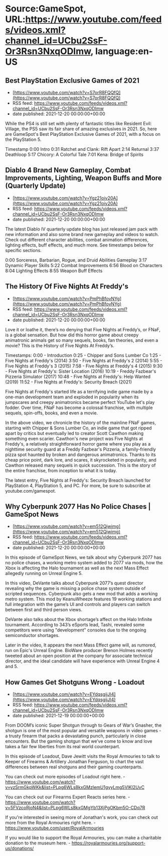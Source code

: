 # Source:GameSpot, URL:https://www.youtube.com/feeds/videos.xml?channel_id=UCbu2SsF-Or3Rsn3NxqODImw, language:en-US

## Best PlayStation Exclusive Games of 2021
 - [https://www.youtube.com/watch?v=S7orR8FQQfQ](https://www.youtube.com/watch?v=S7orR8FQQfQ)
 - RSS feed: https://www.youtube.com/feeds/videos.xml?channel_id=UCbu2SsF-Or3Rsn3NxqODImw
 - date published: 2021-12-20 00:00:00+00:00

While the PS4 is still set with plenty of fantastic titles like Resident Evil: Village, the PS5 saw its fair share of amazing exclusives in 2021. So, here are GameSpot's Best PlayStation Exclusive Games of 2021, with a focus on the PlayStation 5.

Timestamp
0:00 Intro
0:31 Ratchet and Clank: Rift Apart
2:14 Returnal
3:37 Deathloop
5:17 Chicory: A Colorful Tale
7:01 Kena: Bridge of Spirits

## Diablo 4 Brand New Gameplay, Combat Improvements, Lighting, Weapon Buffs and More (Quarterly Update)
 - [https://www.youtube.com/watch?v=Ygz21oiv20A](https://www.youtube.com/watch?v=Ygz21oiv20A)
 - RSS feed: https://www.youtube.com/feeds/videos.xml?channel_id=UCbu2SsF-Or3Rsn3NxqODImw
 - date published: 2021-12-20 00:00:00+00:00

The latest Diablo IV quarterly update blog has just released jam pack with new information and also some brand new gameplay and videos to watch. Check out different character abilities, combat animation differences, lighting effects, buff effects, and much more. See timestamps below for specific sections.

0:00 Sorceress, Barbarian, Rogue, and Druid Abilities Gameplay
3:17 Dynamic Player Skills
5:22 Combat Improvements
6:56 Blood on Characters
8:04 Lighting Effects
8:55 Weapon Buff Effects

## The History Of Five Nights At Freddy's
 - [https://www.youtube.com/watch?v=PmPhBfovNYg](https://www.youtube.com/watch?v=PmPhBfovNYg)
 - RSS feed: https://www.youtube.com/feeds/videos.xml?channel_id=UCbu2SsF-Or3Rsn3NxqODImw
 - date published: 2021-12-20 00:00:00+00:00

Love it or loathe it, there’s no denying that Five Nights at Freddy’s, or FNaF, is a global sensation.  But how did this horror game about creepy animatronic animals get so many sequels, books, fan theories, and even a movie? This is the History of Five Nights At Freddy’s.

Timestamps:
0:00 - Introduction
0:25 - Chipper and Sons Lumber Co
1:25 -  Five Nights at Freddy's (2014)
3:50 -  Five Nights at Freddy's 2 (2014)
5:55 -  Five Nights at Freddy's 3 (2015)
7:58 -  Five Nights at Freddy's 4 (2015)
9:30 -  Five Nights at Freddy's: Sister Location (2016)
10:19 -  Freddy Fazbear's Pizzeria Simulator (2017)
10:48 -  Five Nights at Freddy's: Help Wanted (2019)
11:52 -  Five Nights at Freddy's: Security Breach (2021)

Five Nights at Freddy's started life as a terrifying indie game made by a one-man development team and exploded in popularity when its jumpscares and creepy animatronics became perfect YouTube let's play fodder. Over time, FNaF has become a colossal franchise, with multiple sequels, spin-offs, books, and even a movie. 

In the above video, we chronicle the history of the mainline FNaF games, starting with Chipper & Sons Lumber Co, an indie game that got ripped apart by critics but eventually led to creator Scott Cawthon making something even scarier.  Cawthon's new project was Five Nights at Freddy's, a relatively straightforward horror game where you play as a nighttime security guard at a Freddy Fazbear's Pizzeria, a family-friendly pizza spot haunted by broken and dangerous animatronics. Thanks to its cheap price point, dark lore, and scares, it skyrocketed in popularity, and Cawthon released many sequels in quick succession. This is the story of the entire franchise, from inception to what it is today.

The latest entry, Five Nights at Freddy's: Security Breach launched for PlayStation 4, PlayStation 5, and PC. For more, be sure to subscribe at youtube.com/gamespot.

## Why Cyberpunk 2077 Has No Police Chases | GameSpot News
 - [https://www.youtube.com/watch?v=em512Qjwimg](https://www.youtube.com/watch?v=em512Qjwimg)
 - RSS feed: https://www.youtube.com/feeds/videos.xml?channel_id=UCbu2SsF-Or3Rsn3NxqODImw
 - date published: 2021-12-20 00:00:00+00:00

In this episode of GameSpot News, we talk about why Cyberpunk 2077 has no police chases, a working metro system added to 2077 via mods, how the Xbox is affecting the Halo tournament as well as the next Mass Effect allegedly running on Unreal Engine 5. 

In this video, DeVante talks about Cyberpunk 2077’s quest director revealing why the game is missing a police chase system outside of scripted sequences. Cyberpunk also gets a new mod that adds a working metro system. This mod by KeanuWheeze features 19 working stations and full integration with the game’s UI and controls and players can switch between first and third person views. 

DeVante also talks about the Xbox shortage’s affect on the Halo Infinite tournament. According to 343’s eSports lead, Tashi, revealed some competitors were using "development" consoles due to the ongoing semiconductor shortages.

Later in the video, It appears the next Mass Effect game will, as rumored, run on Epic's Unreal Engine. BioWare producer Brenon Holmes recently tweeted about an open position at the company for associate technical director, and the ideal candidate will have experience with Unreal Engine 4 and 5.

## How Games Get Shotguns Wrong - Loadout
 - [https://www.youtube.com/watch?v=EYdqsgijJI4](https://www.youtube.com/watch?v=EYdqsgijJI4)
 - RSS feed: https://www.youtube.com/feeds/videos.xml?channel_id=UCbu2SsF-Or3Rsn3NxqODImw
 - date published: 2021-12-19 00:00:00+00:00

From DOOM’s iconic Super Shotgun through to Gears of War’s Gnasher, the shotgun is one of the most popular and versatile weapons in video games - a trusty firearm that packs a devastating punch, particularly in close encounters. But the gaming shotgun that we’ve come to know and love takes a fair few liberties from its real world counterpart.

In this episode of Loadout, Dave Jewitt visits the Royal Armouries to talk to Keeper of Firearms & Artillery Jonathan Ferguson, to chart the vast differences between real shotguns and their gaming counterparts.

You can check out more episodes of Loadout right here. - https://www.youtube.com/watch?v=yzSrmGkpWKk&list=PLpg6WLs8kxGMzIemU1gyyLmg5VlKI2UvC

You can check out our Firearms Expert Reacts series here. - https://www.youtube.com/watch?v=5FVzcoRjoN4&list=PLpg6WLs8kxGMgYb13XjPgOKbm5O-CDq7R

If you're interested in seeing more of Jonathan's work, you can check out more from the Royal Armouries right here. - https://www.youtube.com/user/RoyalArmouries

If you would like to support the Royal Armouries, you can make a charitable donation to the museum here. - https://royalarmouries.org/support-us/donations/

